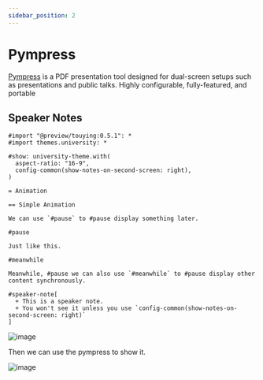 ```yaml
---
sidebar_position: 2
---
```


# Pympress

[Pympress](https://github.com/Cimbali/pympress) is a PDF presentation tool designed for dual-screen setups such as presentations and public talks. Highly configurable, fully-featured, and portable


## Speaker Notes

```typst
#import "@preview/touying:0.5.1": *
#import themes.university: *

#show: university-theme.with(
  aspect-ratio: "16-9",
  config-common(show-notes-on-second-screen: right),
)

= Animation

== Simple Animation

We can use `#pause` to #pause display something later.

#pause

Just like this.

#meanwhile

Meanwhile, #pause we can also use `#meanwhile` to #pause display other content synchronously.

#speaker-note[
  + This is a speaker note.
  + You won't see it unless you use `config-common(show-notes-on-second-screen: right)`
]
```

![image](https://github.com/touying-typ/touying/assets/34951714/b43c7f99-c5f9-4084-aa70-c1561e8aafee)

Then we can use the pympress to show it.

![image](https://github.com/touying-typ/touying/assets/34951714/afbe17cb-46d4-4507-90e8-959c53de95d5)


